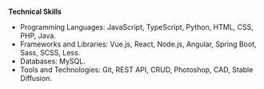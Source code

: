 **Technical Skills**

- Programming Languages: JavaScript, TypeScript, Python, HTML, CSS, PHP, Java.
- Frameworks and Libraries: Vue.js, React, Node.js, Angular, Spring Boot, Sass, SCSS, Less.
- Databases: MySQL.
- Tools and Technologies: Git, REST API, CRUD, Photoshop, CAD, Stable Diffusion.